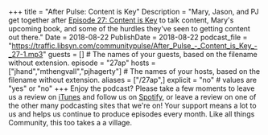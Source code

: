 +++
title = "After Pulse: Content is Key"
Description = "Mary, Jason, and PJ get together after [Episode 27: Content is Key](http://communitypulse.io/27-content-is-key/) to talk content, Mary's upcoming book, and some of the hurdles they've seen to getting content out there."
Date = 2018-08-22
PublishDate = 2018-08-22
podcast_file = "https://traffic.libsyn.com/communitypulse/After_Pulse_-_Content_is_Key_-_27-1.mp3"
guests = [] # The names of your guests, based on the filename without extension.
episode = "27ap"
hosts = ["jhand","mthengvall","pjhagerty"] # The names of your hosts, based on the filename without extension.
aliases = ["/27ap",]
explicit = "no" # values are "yes" or "no"
+++
Enjoy the podcast? Please take a few moments to leave us a review on [iTunes](https://itunes.apple.com/us/podcast/community-pulse/id1218368182?mt=2) and follow us on [Spotify](https://open.spotify.com/show/3I7g5W9fMSgpWu38zZMjet?si=565TMb81SaWwrJYbAIeOxQ), or leave a review on one of the other many podcasting sites that we're on! Your support means a lot to us and helps us continue to produce episodes every month. Like all things Community, this too takes a a village.
